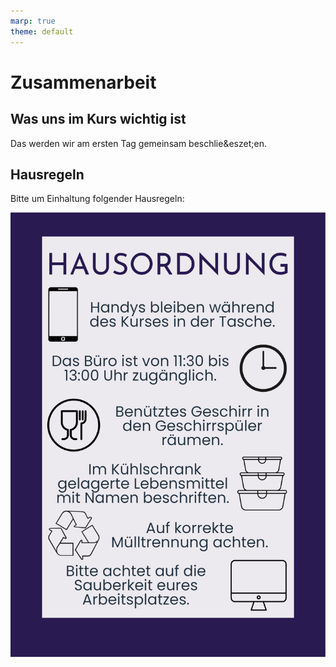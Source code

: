 ```yaml
---
marp: true
theme: default
---
```



# Zusammenarbeit

## Was uns im Kurs wichtig ist

Das werden wir am ersten Tag gemeinsam beschlie&eszet;en.
<!--![Was ist uns wichtig!? Poster aus dem Kurs](_static/Zusammenarbeit_Poster.jpg)
-->
## Hausregeln

Bitte um Einhaltung folgender Hausregeln:

![Offizielle Hausordnung von Everyone Codes](_static/i4_Hausordnung.png)
